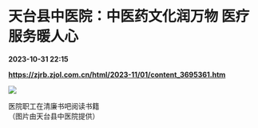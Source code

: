 # 天台县中医院：中医药文化润万物 医疗服务暖人心

**2023-10-31 22:15**

**https://zjrb.zjol.com.cn/html/2023-11/01/content_3695361.htm**

![](https://zjrb.zjol.com.cn/images/2023-11/01/zjrb2023110100015v02b003.jpg)

医院职工在清廉书吧阅读书籍  
（图片由天台县中医院提供）